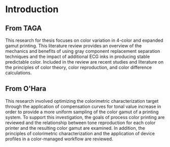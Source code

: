 # Introduction <Badge text="Copied" type="warning"/>

## From TAGA

This research for thesis focuses on color variation in 4-color and expanded gamut printing. This literature review provides an overview of the mechanics and benefits of using gray component replacement separation techniques and the impact of additional ECG inks in producing stable predictable color. Included in the review are recent studies and literature on the principles of color theory, color reproduction, and color difference calculations.

## From O'Hara

This research involved optimizing the colorimetric characterization target through the application of compensation curves for tonal value increase in order to provide a more uniform sampling of the color gamut of a printing system. To support this investigation, the goals of process color printing are reviewed and the relationship between tone reproduction for each color printer and the resulting color gamut are examined. In addition, the principles of colorimetric characterization and the application of device profiles in a color-managed workflow are reviewed.
